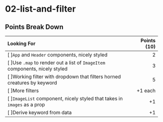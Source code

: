 # 02-list-and-filter


## Points Break Down

Looking For | Points (10)
:--|--:
[ ]`App` and `Header` components, nicely styled | 2
[ ]Use `.map` to render out a list of `ImageItem` components, nicely styled | 3
[ ]Working filter with dropdown that filters horned creatures by keyword | 5
[ ]More filters | +1 each
[ ]`ImageList` component, nicely styled that takes in `images` as a prop | +1
[ ]Derive keyword from data | +1